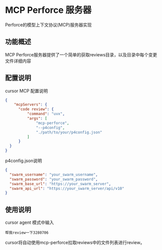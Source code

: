 # MCP Perforce 服务器

Perforce的模型上下文协议(MCP)服务器实现

## 功能概述

MCP Perforce服务器提供了一个简单的获取reviews目录，以及目录中每个变更文件详细内容

## 配置说明

cursor MCP 配置说明
```json
{
    "mcpServers": {
      "code review": {
          "command": "uvx",
          "args": [
              "mcp-perforce",
              "--p4config",
              "./path/to/your/p4config.json"
          ]
      }
  }      
}  
```

p4config.json说明

```json
{
  "swarm_username": "your_swarm_username",
  "swarm_password": "your_swarm_password",
  "swarm_base_url": "https://your_swarm_server",
  "swarm_api_url": "https://your_swarm_server/api/v10"
}
```

## 使用说明

cursor agent 模式中输入
```
帮我review一下3280706
```
cursor将自动使用mcp-perforce拉取reviews中的文件列表进行review。